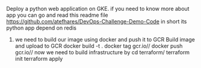 Deploy a python web application on GKE. if you need to know more about app you can go and read this readme file https://github.com/atefhares/DevOps-Challenge-Demo-Code in short its python app depend on redis

1. we need to build our image using docker and push it to GCR
Build image and upload to GCR
docker build -t <img-name> .
docker tag <img-name> gcr.io/<project-id>/<img-name>
docker push gcr.io/<project-id>/<img-name>
now we need to build infrastructure by
cd terraform/
terraform init
terraform apply 
